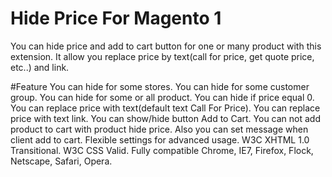 # Hide Price For Magento 1

You can hide price and add to cart button for one or many product with this extension. It allow you replace price by text(call for price, get quote price, etc..) and link.

#Feature
You can hide for some stores.
You can hide for some customer group.
You can hide for some or all product.
You can hide if price equal 0.
You can replace price with text(default text Call For Price).
You can replace price with text link.
You can show/hide button Add to Cart.
You can not add product to cart with product hide price. Also you can set message when client add to cart.
Flexible settings for advanced usage.
W3C XHTML 1.0 Transitional. W3C CSS Valid.
Fully compatible Chrome, IE7, Firefox, Flock, Netscape, Safari, Opera.
